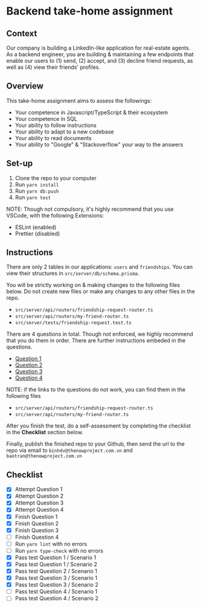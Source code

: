 # Backend take-home assignment

## Context

Our company is building a LinkedIn-like application for real-estate agents. As
a backend engineer, you are building & maintaining a few endpoints that enable
our users to (1) send, (2) accept, and (3) decline friend requests, as well as
(4) view their friends' profiles.


## Overview

This take-home assignment aims to assess the followings:
  - Your competence in Javascript/TypeScript & their ecosystem
  - Your competence in SQL
  - Your ability to follow instructions
  - Your ability to adapt to a new codebase
  - Your ability to read documents
  - Your ability to "Google" & "Stackoverflow" your way to the answers


## Set-up

  1. Clone the repo to your computer
  2. Run `yarn install`
  3. Run `yarn db:push`
  4. Run `yarn test`

NOTE: Though not compulsory, it's highly recommend that you use VSCode, with
the following Extensions:

  - ESLint (enabled)
  - Prettier (disabled)


## Instructions

There are only 2 tables in our applications: `users` and `friendships`. You can
view their structures in `src/server/db/schema.prisma`.

You will be strictly working on & making changes to the following files below.
Do not create new files or make any changes to any other files in the repo.

  - `src/server/api/routers/friendship-request-router.ts`
  - `src/server/api/routers/my-friend-router.ts`
  - `src/server/tests/friendship-request.test.ts`


There are 4 questions in total. Though not enforced, we highly recommend that
you do them in order. There are further instructions embeded in the questions.

  - [Question 1](https://github.com/TheNowProject/backend-take-home-assignment/blob/main/src/server/api/routers/friendship-request-router.ts#L98)
  - [Question 2](https://github.com/TheNowProject/backend-take-home-assignment/blob/main/src/server/api/routers/friendship-request-router.ts#L128)
  - [Question 3](https://github.com/TheNowProject/backend-take-home-assignment/blob/main/src/server/api/routers/friendship-request-router.ts#L69)
  - [Question 4](https://github.com/TheNowProject/backend-take-home-assignment/blob/main/src/server/api/routers/my-friend-router.ts#L25)

NOTE: if the links to the questions do not work, you can find them in the
following files

  - `src/server/api/routers/friendship-request-router.ts`
  - `src/server/api/routers/my-friend-router.ts`

After you finish the test, do a self-assessment by completing the checklist
in the **Checklist** section below.

Finally, publish the finished repo to your Github, then send the url
to the repo via email to `binhdv@thenowproject.com.vn` and
`baotran@thenowproject.com.vn`



## Checklist

  - [x] Attempt Question 1
  - [x] Attempt Question 2
  - [x] Attempt Question 3
  - [x] Attempt Question 4
  - [x] Finish Question 1
  - [x] Finish Question 2
  - [x] Finish Question 3
  - [ ] Finish Question 4
  - [ ] Run `yarn lint` with no errors
  - [ ] Run `yarn type-check` with no errors
  - [x] Pass test Question 1 / Scenario 1
  - [x] Pass test Question 1 / Scenario 2
  - [x] Pass test Question 2 / Scenario 1
  - [x] Pass test Question 3 / Scenario 1
  - [x] Pass test Question 3 / Scenario 2
  - [ ] Pass test Question 4 / Scenario 1
  - [ ] Pass test Question 4 / Scenario 2
